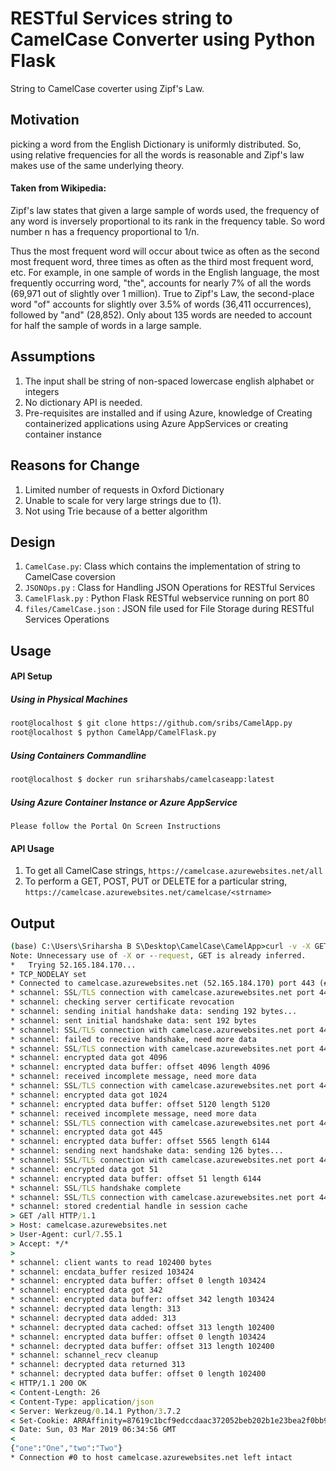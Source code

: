# RESTful Services string to CamelCase Converter using Python Flask

String to CamelCase coverter using Zipf's Law.

## Motivation
picking a word from the English Dictionary is uniformly distributed. So, using relative frequencies for all the words is reasonable and Zipf's law makes use of the same underlying theory.

#### Taken from Wikipedia:
Zipf's law states that given a large sample of words used, the frequency of any word is inversely proportional to its rank in the frequency table. So word number n has a frequency proportional to 1/n.

Thus the most frequent word will occur about twice as often as the second most frequent word, three times as often as the third most frequent word, etc. For example, in one sample of words in the English language, the most frequently occurring word, "the", accounts for nearly 7% of all the words (69,971 out of slightly over 1 million). True to Zipf's Law, the second-place word "of" accounts for slightly over 3.5% of words (36,411 occurrences), followed by "and" (28,852). Only about 135 words are needed to account for half the sample of words in a large sample.


## Assumptions
1. The input shall be string of non-spaced lowercase english alphabet or integers
2. No dictionary API is needed.
3. Pre-requisites are installed and if using Azure, knowledge of Creating containerized applications using Azure AppServices or creating container instance

## Reasons for Change
1. Limited number of requests in Oxford Dictionary
2. Unable to scale for very large strings due to (1).
3. Not using Trie because of a better algorithm

## Design
1. `CamelCase.py`: Class which contains the implementation of string to CamelCase coversion
2. `JSONOps.py` : Class for Handling JSON Operations for RESTful Services
3. `CamelFlask.py` : Python Flask RESTful webservice running on port 80
4. `files/CamelCase.json` : JSON file used for File Storage during RESTful Services Operations

## Usage
#### API Setup
##### Using in Physical Machines
   ``` bash
   root@localhost $ git clone https://github.com/sribs/CamelApp.py  
   root@localhost $ python CamelApp/CamelFlask.py
   ```
##### Using Containers Commandline
   ``` bash
   root@localhost $ docker run sriharshabs/camelcaseapp:latest
   ```
##### Using Azure Container Instance or Azure AppService
    Please follow the Portal On Screen Instructions
#### API Usage
1. To get all CamelCase strings, `https://camelcase.azurewebsites.net/all`
2. To perform a GET, POST, PUT or DELETE for a particular string, `https://camelcase.azurewebsites.net/camelcase/<strname>`

## Output
``` cmd
(base) C:\Users\Sriharsha B S\Desktop\CamelCase\CamelApp>curl -v -X GET https://camelcase.azurewebsites.net/all         
Note: Unnecessary use of -X or --request, GET is already inferred.                                                      
*   Trying 52.165.184.170...                                                                                            
* TCP_NODELAY set                                                                                                       
* Connected to camelcase.azurewebsites.net (52.165.184.170) port 443 (#0)                                               
* schannel: SSL/TLS connection with camelcase.azurewebsites.net port 443 (step 1/3)                                     
* schannel: checking server certificate revocation                                                                      
* schannel: sending initial handshake data: sending 192 bytes...                                                        
* schannel: sent initial handshake data: sent 192 bytes                                                                 
* schannel: SSL/TLS connection with camelcase.azurewebsites.net port 443 (step 2/3)                                     
* schannel: failed to receive handshake, need more data                                                                 
* schannel: SSL/TLS connection with camelcase.azurewebsites.net port 443 (step 2/3)                                     
* schannel: encrypted data got 4096                                                                                     
* schannel: encrypted data buffer: offset 4096 length 4096                                                              
* schannel: received incomplete message, need more data                                                                 
* schannel: SSL/TLS connection with camelcase.azurewebsites.net port 443 (step 2/3)                                     
* schannel: encrypted data got 1024                                                                                     
* schannel: encrypted data buffer: offset 5120 length 5120                                                              
* schannel: received incomplete message, need more data                                                                 
* schannel: SSL/TLS connection with camelcase.azurewebsites.net port 443 (step 2/3)                                     
* schannel: encrypted data got 445                                                                                      
* schannel: encrypted data buffer: offset 5565 length 6144                                                              
* schannel: sending next handshake data: sending 126 bytes...                                                           
* schannel: SSL/TLS connection with camelcase.azurewebsites.net port 443 (step 2/3)                                     
* schannel: encrypted data got 51                                                                                       
* schannel: encrypted data buffer: offset 51 length 6144                                                                
* schannel: SSL/TLS handshake complete                                                                                  
* schannel: SSL/TLS connection with camelcase.azurewebsites.net port 443 (step 3/3)                                     
* schannel: stored credential handle in session cache                                                                   
> GET /all HTTP/1.1                                                                                                     
> Host: camelcase.azurewebsites.net                                                                                     
> User-Agent: curl/7.55.1                                                                                               
> Accept: */*                                                                                                           
>                                                                                                                       
* schannel: client wants to read 102400 bytes                                                                           
* schannel: encdata_buffer resized 103424                                                                               
* schannel: encrypted data buffer: offset 0 length 103424                                                               
* schannel: encrypted data got 342                                                                                      
* schannel: encrypted data buffer: offset 342 length 103424                                                             
* schannel: decrypted data length: 313                                                                                  
* schannel: decrypted data added: 313                                                                                  
* schannel: decrypted data cached: offset 313 length 102400                                                             
* schannel: encrypted data buffer: offset 0 length 103424                                                               
* schannel: decrypted data buffer: offset 313 length 102400                                                             
* schannel: schannel_recv cleanup                                                                                       
* schannel: decrypted data returned 313                                                                                 
* schannel: decrypted data buffer: offset 0 length 102400                                                              
< HTTP/1.1 200 OK                                                                                                       
< Content-Length: 26                                                                                                    
< Content-Type: application/json                                                                                        
< Server: Werkzeug/0.14.1 Python/3.7.2                                                                                  
< Set-Cookie: ARRAffinity=87619c1bcf9edccdaac372052beb202b1e23bea2f0bb9af0a9b2e6d69dff1808;Path=/;HttpOnly;Domain=camelcase.azurewebsites.net                                                                                                  
< Date: Sun, 03 Mar 2019 06:34:56 GMT                                                                                   
<                                                                                                                       
{"one":"One","two":"Two"}                                                                                               
* Connection #0 to host camelcase.azurewebsites.net left intact  
```
